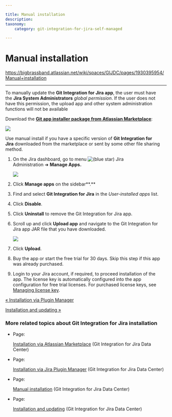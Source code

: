 ```yaml
---

title: Manual installation
description:
taxonomy:
    category: git-integration-for-jira-self-managed

---
```



# Manual installation

<https://bigbrassband.atlassian.net/wiki/spaces/GIJDC/pages/1930395954/Manual+installation>

* * *

To manually update the **Git Integration for Jira app**, the user must have the **Jira System Administrators** _global permission_. If the user does not have this permission, the upload app and other system administration functions will not be available

  
Download the [**Git app installer package from Atlassian Marketplace**](https://marketplace.atlassian.com/plugins/com.xiplink.jira.git.jira_git_plugin/versions):

![](https://bigbrassband.atlassian.net/wiki/download/attachments/1930395954/gitapp-version-history-manual-download.png?version=1&modificationDate=1630642772787&cacheVersion=1&api=v2)

Use manual install if you have a specific version of **Git Integration for Jira** downloaded from the marketplace or sent by some other file sharing method.

1.  On the Jira dashboard, go to menu ![(blue star)](/wiki/s/-1639011364/6452/8b4898d3c114827e64ec143b4fa79bb76a6cfa5b/_/images/icons/emoticons/star_blue.png) Jira Administration ➜ **Manage Apps.**
    
    ![](https://bigbrassband.atlassian.net/wiki/download/thumbnails/1930395954/jira-admin-cfg-manage-apps-menu(c).png?version=1&modificationDate=1630642772555&cacheVersion=1&api=v2&width=408&height=308)
2.  Click **Manage apps** on the sidebar**.**
    
3.  Find and select **Git Integration for Jira** in the _User-installed apps_ list.
    
4.  Click **Disable**.
    
5.  Click **Uninstall** to remove the Git Integration for Jira app.
    
6.  Scroll up and click **Upload app** and navigate to the Git Integration for Jira app JAR file that you have downloaded.
    
    ![](https://bigbrassband.atlassian.net/wiki/download/attachments/1930395954/jira-admin-cfg-manage-apps-upload-app-sel(c).png?version=1&modificationDate=1630642772320&cacheVersion=1&api=v2)
7.  Click **Upload**.
    
8.  Buy the app or start the free trial for 30 days. Skip this step if this app was already purchased.
    
9.  Login to your Jira account, if required, to proceed installation of the app. The license key is automatically configured into the app configuration for free trial licenses. For purchased license keys, see [Managing license key](/wiki/spaces/GIJDC/pages/1930396028/Managing+license+key).
    

[« Installation via Plugin Manager](/wiki/spaces/GIJDC/pages/1930395928/Installation+via+Jira+Plugin+Manager)

[Installation and updating »](/wiki/spaces/GIJDC/pages/1930395997/Installation+and+updating)

### More related topics about Git Integration for Jira installation

*   Page:
    
    [Installation via Atlassian Marketplace](/wiki/spaces/GIJDC/pages/1930395898/Installation+via+Atlassian+Marketplace) (Git Integration for Jira Data Center)
    
*   Page:
    
    [Installation via Jira Plugin Manager](/wiki/spaces/GIJDC/pages/1930395928/Installation+via+Jira+Plugin+Manager) (Git Integration for Jira Data Center)
    
*   Page:
    
    [Manual installation](/wiki/spaces/GIJDC/pages/1930395954/Manual+installation) (Git Integration for Jira Data Center)
    
*   Page:
    
    [Installation and updating](/wiki/spaces/GIJDC/pages/1930395997/Installation+and+updating) (Git Integration for Jira Data Center)
